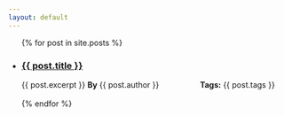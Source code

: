 ```yaml
---
layout: default
---
```


<ul>
  {% for post in site.posts %}
    <li>
      <h3><a href="{{ post.url }}">{{ post.title }}</a></h3>
      {{ post.excerpt }}
      <b>By</b> {{ post.author }}   <b style="margin-left:5em;">Tags:</b> {{ post.tags }}
      <br><br>
    </li>
  {% endfor %}
</ul>